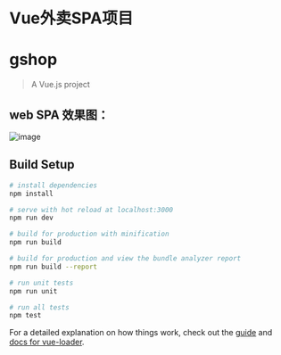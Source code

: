 # Vue外卖SPA项目
# gshop

> A Vue.js project

## web SPA 效果图：

 ![image](https://github.com/leohongbing/waimai_Master/blob/master/gshop.gif)

## Build Setup

``` bash
# install dependencies
npm install

# serve with hot reload at localhost:3000
npm run dev

# build for production with minification
npm run build

# build for production and view the bundle analyzer report
npm run build --report

# run unit tests
npm run unit

# run all tests
npm test
```

For a detailed explanation on how things work, check out the [guide](http://vuejs-templates.github.io/webpack/) and [docs for vue-loader](http://vuejs.github.io/vue-loader).
